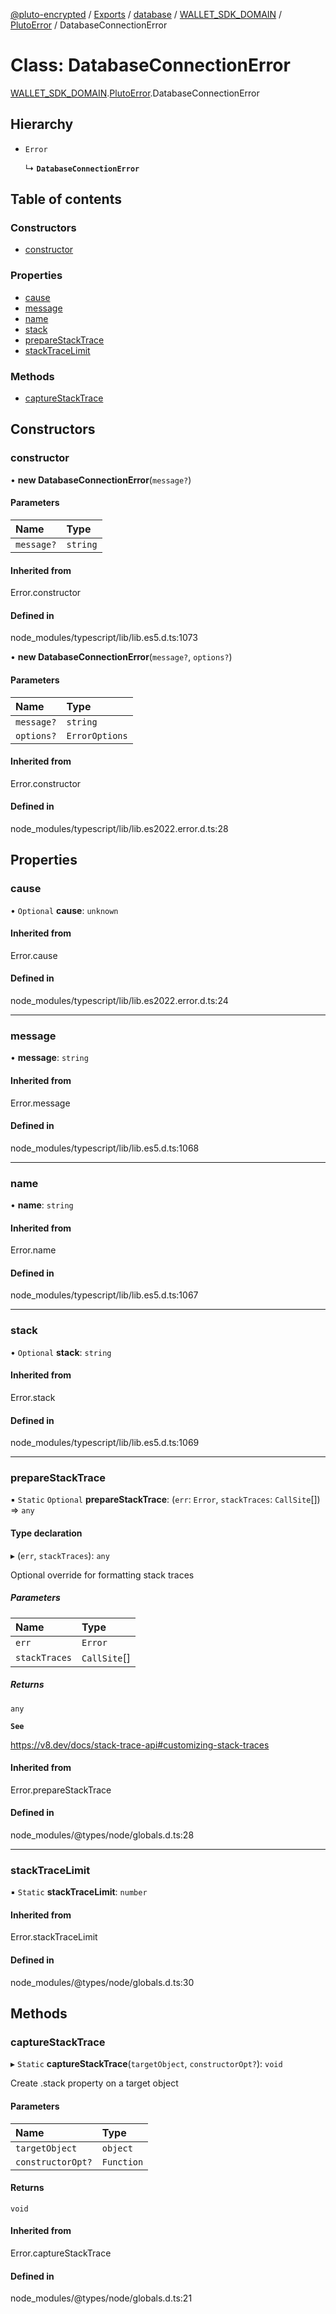 [@pluto-encrypted](../README.md) / [Exports](../modules.md) / [database](../modules/database-1.md) / [WALLET\_SDK\_DOMAIN](../modules/database-1.WALLET_SDK_DOMAIN.md) / [PlutoError](../modules/database-1.WALLET_SDK_DOMAIN.PlutoError.md) / DatabaseConnectionError

# Class: DatabaseConnectionError

[WALLET\_SDK\_DOMAIN](../modules/database-1.WALLET_SDK_DOMAIN.md).[PlutoError](../modules/database-1.WALLET_SDK_DOMAIN.PlutoError.md).DatabaseConnectionError

## Hierarchy

- `Error`

  ↳ **`DatabaseConnectionError`**

## Table of contents

### Constructors

- [constructor](database-1.WALLET_SDK_DOMAIN.PlutoError.DatabaseConnectionError.md#constructor)

### Properties

- [cause](database-1.WALLET_SDK_DOMAIN.PlutoError.DatabaseConnectionError.md#cause)
- [message](database-1.WALLET_SDK_DOMAIN.PlutoError.DatabaseConnectionError.md#message)
- [name](database-1.WALLET_SDK_DOMAIN.PlutoError.DatabaseConnectionError.md#name)
- [stack](database-1.WALLET_SDK_DOMAIN.PlutoError.DatabaseConnectionError.md#stack)
- [prepareStackTrace](database-1.WALLET_SDK_DOMAIN.PlutoError.DatabaseConnectionError.md#preparestacktrace)
- [stackTraceLimit](database-1.WALLET_SDK_DOMAIN.PlutoError.DatabaseConnectionError.md#stacktracelimit)

### Methods

- [captureStackTrace](database-1.WALLET_SDK_DOMAIN.PlutoError.DatabaseConnectionError.md#capturestacktrace)

## Constructors

### constructor

• **new DatabaseConnectionError**(`message?`)

#### Parameters

| Name | Type |
| :------ | :------ |
| `message?` | `string` |

#### Inherited from

Error.constructor

#### Defined in

node_modules/typescript/lib/lib.es5.d.ts:1073

• **new DatabaseConnectionError**(`message?`, `options?`)

#### Parameters

| Name | Type |
| :------ | :------ |
| `message?` | `string` |
| `options?` | `ErrorOptions` |

#### Inherited from

Error.constructor

#### Defined in

node_modules/typescript/lib/lib.es2022.error.d.ts:28

## Properties

### cause

• `Optional` **cause**: `unknown`

#### Inherited from

Error.cause

#### Defined in

node_modules/typescript/lib/lib.es2022.error.d.ts:24

___

### message

• **message**: `string`

#### Inherited from

Error.message

#### Defined in

node_modules/typescript/lib/lib.es5.d.ts:1068

___

### name

• **name**: `string`

#### Inherited from

Error.name

#### Defined in

node_modules/typescript/lib/lib.es5.d.ts:1067

___

### stack

• `Optional` **stack**: `string`

#### Inherited from

Error.stack

#### Defined in

node_modules/typescript/lib/lib.es5.d.ts:1069

___

### prepareStackTrace

▪ `Static` `Optional` **prepareStackTrace**: (`err`: `Error`, `stackTraces`: `CallSite`[]) => `any`

#### Type declaration

▸ (`err`, `stackTraces`): `any`

Optional override for formatting stack traces

##### Parameters

| Name | Type |
| :------ | :------ |
| `err` | `Error` |
| `stackTraces` | `CallSite`[] |

##### Returns

`any`

**`See`**

https://v8.dev/docs/stack-trace-api#customizing-stack-traces

#### Inherited from

Error.prepareStackTrace

#### Defined in

node_modules/@types/node/globals.d.ts:28

___

### stackTraceLimit

▪ `Static` **stackTraceLimit**: `number`

#### Inherited from

Error.stackTraceLimit

#### Defined in

node_modules/@types/node/globals.d.ts:30

## Methods

### captureStackTrace

▸ `Static` **captureStackTrace**(`targetObject`, `constructorOpt?`): `void`

Create .stack property on a target object

#### Parameters

| Name | Type |
| :------ | :------ |
| `targetObject` | `object` |
| `constructorOpt?` | `Function` |

#### Returns

`void`

#### Inherited from

Error.captureStackTrace

#### Defined in

node_modules/@types/node/globals.d.ts:21
